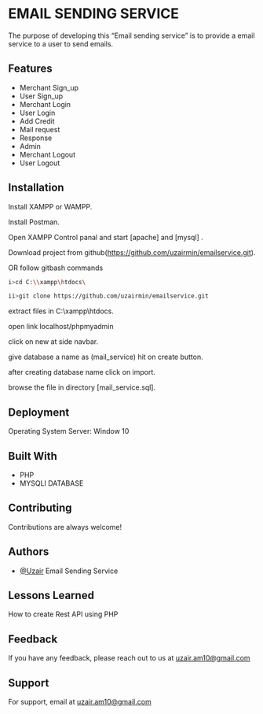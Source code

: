 
# EMAIL SENDING SERVICE

The purpose of developing this “Email sending service” 
is to provide a email service to a user to send emails.

## Features

- Merchant Sign_up
- User Sign_up
- Merchant Login
- User Login
- Add Credit
- Mail request
- Response
- Admin
- Merchant Logout
- User Logout
  
## Installation

Install XAMPP or WAMPP.

Install Postman.

Open XAMPP Control panal and start [apache] and [mysql] .

Download project from github(https://github.com/uzairmin/emailservice.git).

OR follow gitbash commands
```bash
i>cd C:\\xampp\htdocs\

ii>git clone https://github.com/uzairmin/emailservice.git
```
extract files in C:\xampp\htdocs.

open link localhost/phpmyadmin

click on new at side navbar.

give database a name as (mail_service) hit on create button.

after creating database name click on import.

browse the file in directory [mail_service.sql].

## Deployment

Operating System Server: Window 10


## Built With

- PHP
- MYSQLI DATABASE


  
## Contributing

Contributions are always welcome!



  
## Authors

- [@Uzair](https://github.com/uzairmin) Email Sending Service

  
## Lessons Learned

How to create Rest API using PHP

  
## Feedback

If you have any feedback, please reach out to us at uzair.am10@gmail.com 

  
## Support

For support, email at uzair.am10@gmail.com 
